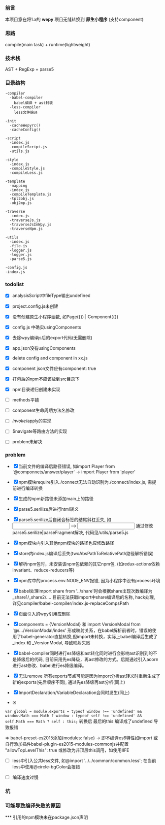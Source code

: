 ### 前言
本项目意在将1.x的 **wepy** 项目无缝转换到 **原生小程序** (支持component)

### 思路
compile(main task) + runtime(lightweight)

### 技术栈
AST + RegExp + parse5

### 目录结构
```
-compiler
  -babel-compiler
    babel编译 + ast封装
  -less-compiler
    less文件编译

-init
  -cacheWepyrc()
  -cacheConfig()

-script
  -index.js
  -compileScript.js
  -utils.js

-style
  -index.js
  -compileStyle.js
  -compileLess.js

-template
  -mapping
  -index.js
  -compileTemplate.js
  -tpl2obj.js
  -obj2mp.js

-traverse
  -index.js
  -traverseJs.js
  -traverseJsInWpy.js
  -traverseNpm.js

-utils
  -index.js
  -file.js
  -logger.js
  -logger.js
  -parse5.js

-config.js
-index.js
```

### todolist

- [x] analysisScript中fileType输出undefined

- [x] project.config.js未创建

- [x] 没有创建原生小程序函数, 如Page({}) | Component({})

- [x] config.js 中确实usingComponents

- [x] 去除wpy编译js后的export代码(无需删除)

- [x] app.json没有usingComponents

- [x] delete config and component in xx.js

- [x] component json文件应有component: true

- [x] 打包后的npm不应该放到src目录下

- [x] npm目录递归创建未实现

- [ ] methods平铺

- [ ] component生命周期方法名修改

- [ ] $invoke/$apply的实现

- [ ] $navigate等路由方法的实现

- [ ] problem未解决

### problem

- [x] 当前文件的编译后路径错误, 如import Player from '@componnets/answer/player' -> import Player from 'player'

- [x] npm模块require引入./connect无法自动识别为./connect/index.js, 需提前进行编译转换

- [x] 生成的npm新路径未添加main上的路径

- [x] parse5.serilize后进行html转义

- [x] parse5.serilize后自闭合标签的结尾斜杠丢失, 如<input /> --> <input >
  通过修改parse5.serilize|parseFragment解决, 代码见/utils/parse5.js

- [x] npm模块内引入其他npm模块的路径也应修改路径

- [x] store内index.js编译后丢失(twoAbsPathToRelativePath路径解析错误)

- [x] 解析npm包时，未安装该npm包依赖的其它npm包, (如redux-actions依赖invariant、reduce-reducers等)

- [x] npm库中的process.env.NODE_ENV报错, 因为小程序中没有process环境

- [x] babel处理import share from '../share'时会根据share出现次数编译为_share1/_share2/.... 目前无法获取import中share编译后的名称, hack处理, 详见compiler/babel-compiler/index.js-replaceCompsPath

- [x] 页面引入的wpy引用应删除

- [x] components = {VersionModal} 和 import VersionModal from '@/.../VersionModal/index' 形成映射关系，在babel解析前者时，错误的使用了babel-generator直接转换,但import未转换，实际上babel编译后生成了_index 和 _VersionModal, 导致映射失败

- [x] babel-compiler同时进行es降级和ast转化同时进行会影响ast识别到的不是降级后的代码, 目前采用先es降级，再ast修改的方式。后期通过引入acorn进行ast修改、babel进行es降级编译。

- [x] 无法remove 所有exports节点可能是因为import分析ast转义时重新生成了新的exports(先后顺序不同), 通过先es降级再ast分析(同上)

- [x] ImportDeclaration/VariableDeclaration会同时发生(同上)

- [x] 
`var global = module.exports = typeof window !== 'undefined' && window.Math === Math ? window : typeof self !== 'undefined' && self.Math === Math ? self : this;`
转换后 最后的this 编译成了undefined 导致报错

=> babel-preset-es2015添加{modules: false} -> 即不编译es6特性如import
  或自行添加插件babel-plugin-es2015-modules-commonjs并配置 "allowTopLevelThis": true
  或修改为非顶层this调用，如使用IIFE

- [ ] less中引入公共less文件, 如@import '../../common/common.less'; 在当前less中使用@circle-bgColor会报错

- [ ] 编译速度过慢


### 坑



### 可能导致编译失败的原因

*** 引用的npm模块未在package.json声明
